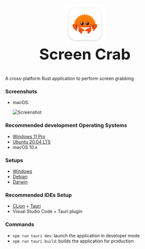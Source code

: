 <p align="center" width="100%">
    <img width="25%" src="./src-tauri/icons/Square310x310Logo.png"> <br>
    <font size="10rem"><strong>Screen Crab</strong></font><br>
</p>

#

A cross-platform Rust application to perform screen grabbing 


### Screenshots
- macOS:

    ![Screenshot](./screenshots/ScreenCrab_macOS.png)

### Recommended development Operating Systems
- [Windows 11 Pro](https://www.microsoft.com/it-it/software-download/windows11)
- [Ubuntu 20.04 LTS](https://releases.ubuntu.com/focal/)
- macOS 10.x 

### Setups
- [Windows](setup/windows.ps1)
- [Debian](setup/debian.sh)
- [Darwin](setup/darwin.sh)

### Recommended IDEs Setup

- [CLion](https://www.jetbrains.com/clion/download/) + [Tauri](https://plugins.jetbrains.com/plugin/21659-tauri/versions/stable)
- Visual Studio Code + Tauri plugin

### Commands

- `npm run tauri dev`: launch the application in developer mode
- `npm run tauri build`: builds the application for production
